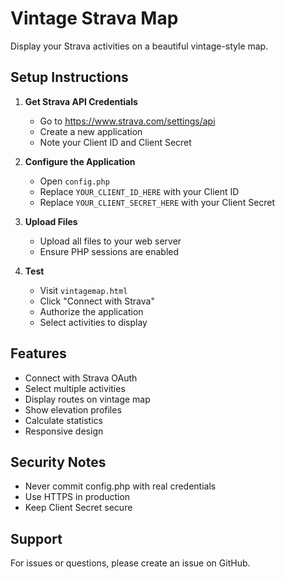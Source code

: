 # Vintage Strava Map

Display your Strava activities on a beautiful vintage-style map.

## Setup Instructions

1. **Get Strava API Credentials**
   - Go to https://www.strava.com/settings/api
   - Create a new application
   - Note your Client ID and Client Secret

2. **Configure the Application**
   - Open `config.php`
   - Replace `YOUR_CLIENT_ID_HERE` with your Client ID
   - Replace `YOUR_CLIENT_SECRET_HERE` with your Client Secret

3. **Upload Files**
   - Upload all files to your web server
   - Ensure PHP sessions are enabled

4. **Test**
   - Visit `vintagemap.html`
   - Click "Connect with Strava"
   - Authorize the application
   - Select activities to display

## Features
- Connect with Strava OAuth
- Select multiple activities
- Display routes on vintage map
- Show elevation profiles
- Calculate statistics
- Responsive design

## Security Notes
- Never commit config.php with real credentials
- Use HTTPS in production
- Keep Client Secret secure

## Support
For issues or questions, please create an issue on GitHub.